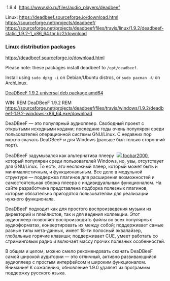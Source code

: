  1.9.4
 https://www.slo.ru/files/audio_players/deadbeef

Linux:
https://deadbeef.sourceforge.io/download.html
https://sourceforge.net/projects/deadbeef/
https://sourceforge.net/projects/deadbeef/files/travis/linux/1.9.2/deadbeef-static_1.9.2-1_x86_64.tar.bz2/download

### Linux distribution packages
https://deadbeef.sourceforge.io/download.html

Please note: these packages install deadbeef to `/opt/deadbeef`.

Install using `sudo dpkg -i` on Debian/Ubuntu distros, or `sudo pacman -U` on ArchLinux.

[DeaDBeeF 1.9.2 universal deb package amd64](https://sourceforge.net/projects/deadbeef/files/travis/linux/1.9.2/deadbeef-static_1.9.2-1_amd64.deb/download)

WIN:
REM DeaDBeeF 1.9.2
REM https://sourceforge.net/projects/deadbeef/files/travis/windows/1.9.2/deadbeef-1.9.2-windows-x86_64.exe/download

DeaDBeeF — это популярный аудиоплеер. Свободный проект с открытыми исходными кодами; последние годы очень популярен среди пользователей операционной системы GNU/Linux. С недавних пор можно скачать DeaDBeeF и для Windows (раньше был только сторонний порт).

DeaDBeeF задумывался как альтернатива плееру  [![](https://www.slo.ru/img/64/foobar2000.gif) foobar2000](https://www.slo.ru/files/audio_players/foobar2000), который популярен среди пользователей Windows, но, увы, отсутствует для GNU/Linux. То есть, это несложный плеер, который может быть и минималистичным, и функциональным. Все дело в модульной структуре — поддержка плагинов для расширения возможностей и самостоятельная сборка плеера с индивидуальным функционалом. На сайте разработчика представлена подборка полезных плагинов, которые обязательно пригодятся пользователям для реализации нужного функционала.

DeaDBeeF подходит как для простого воспроизведения музыки из директорий и плейлистов, так и для ведения коллекции. Этот аудиоплеер позволяет воспроизводить файлы во всех популярных аудиоформатах, конвертировать их между собой; поддерживает самые разные типы мета-данных, имеет 18-ти полосный эквалайзер, глобальные горячие клавиши; поддерживает CUE, умеет работать со стриминговым радио и включает массу прочих полезных особенностей.

В общем и целом, можно смело рекомендовать скачать DeaDBeeF самой широкой аудитории — это отличный, активно развивающийся аудиоплеер с простым интерфейсом и широким функционалом.
Внимание! К сожалению, обновление 1.9.0 удаляет из программы поддержку русского языка.


